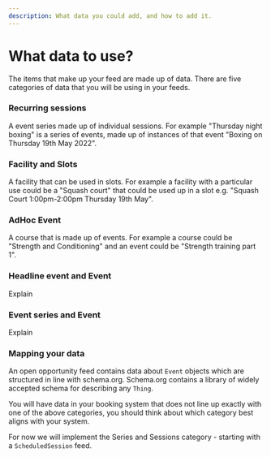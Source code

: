 ```yaml
---
description: What data you could add, and how to add it.
---
```


# What data to use?

The items that make up your feed are made up of data. There are five categories of data that you will be using in your feeds.

### Recurring sessions

A event series made up of individual sessions. For example "Thursday night boxing" is a series of events, made up of instances of that event "Boxing on Thursday 19th May 2022".

### Facility and Slots

A facility that can be used in slots. For example a facility with a particular use could be a "Squash court" that could be used up in a slot e.g. "Squash Court 1:00pm-2:00pm Thursday 19th May".

### AdHoc Event

A course that is made up of events. For example a course could be "Strength and Conditioning" and an event could be "Strength training part 1".

### Headline event and Event

Explain

### Event series and Event

Explain

### Mapping your data

An open opportunity feed contains data about `Event` objects which are structured in line with schema.org. Schema.org contains a library of widely accepted schema for describing any `Thing`.&#x20;

You will have data in your booking system that does not line up exactly with one of the above categories, you should think about which category best aligns with your system.&#x20;

For now we will implement the Series and Sessions category - starting with a `ScheduledSession` feed.&#x20;


